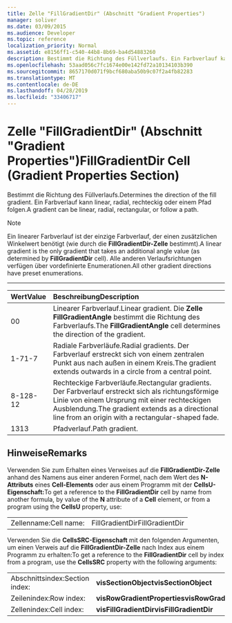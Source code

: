 ```yaml
---
title: Zelle "FillGradientDir" (Abschnitt "Gradient Properties")
manager: soliver
ms.date: 03/09/2015
ms.audience: Developer
ms.topic: reference
localization_priority: Normal
ms.assetid: e8156ff1-c540-44b8-8b69-ba4d54883260
description: Bestimmt die Richtung des Füllverlaufs. Ein Farbverlauf kann linear, radial, rechteckig oder einem Pfad folgen.
ms.openlocfilehash: 53aad056c7fc1674e00e142fd72a10134103b390
ms.sourcegitcommit: 8657170d071f9bcf680aba50b9c07f2a4fb82283
ms.translationtype: MT
ms.contentlocale: de-DE
ms.lasthandoff: 04/28/2019
ms.locfileid: "33406717"
---
```

# <a name="fillgradientdir-cell-gradient-properties-section"></a><span data-ttu-id="9cf36-104">Zelle "FillGradientDir" (Abschnitt "Gradient Properties")</span><span class="sxs-lookup"><span data-stu-id="9cf36-104">FillGradientDir Cell (Gradient Properties Section)</span></span>

<span data-ttu-id="9cf36-105">Bestimmt die Richtung des Füllverlaufs.</span><span class="sxs-lookup"><span data-stu-id="9cf36-105">Determines the direction of the fill gradient.</span></span> <span data-ttu-id="9cf36-106">Ein Farbverlauf kann linear, radial, rechteckig oder einem Pfad folgen.</span><span class="sxs-lookup"><span data-stu-id="9cf36-106">A gradient can be linear, radial, rectangular, or follow a path.</span></span> 
  
> [!NOTE]
> <span data-ttu-id="9cf36-107">Ein linearer Farbverlauf ist der einzige Farbverlauf, der einen zusätzlichen Winkelwert benötigt (wie durch die **FillGradientDir-Zelle** bestimmt).</span><span class="sxs-lookup"><span data-stu-id="9cf36-107">A linear gradient is the only gradient that takes an additional angle value (as determined by **FillGradientDir** cell).</span></span> <span data-ttu-id="9cf36-108">Alle anderen Verlaufsrichtungen verfügen über vordefinierte Enumerationen.</span><span class="sxs-lookup"><span data-stu-id="9cf36-108">All other gradient directions have preset enumerations.</span></span> 
  
****

|<span data-ttu-id="9cf36-109">**Wert**</span><span class="sxs-lookup"><span data-stu-id="9cf36-109">**Value**</span></span>|<span data-ttu-id="9cf36-110">**Beschreibung**</span><span class="sxs-lookup"><span data-stu-id="9cf36-110">**Description**</span></span>|
|:-----|:-----|
|<span data-ttu-id="9cf36-111">0</span><span class="sxs-lookup"><span data-stu-id="9cf36-111">0</span></span>  <br/> |<span data-ttu-id="9cf36-112">Linearer Farbverlauf.</span><span class="sxs-lookup"><span data-stu-id="9cf36-112">Linear gradient.</span></span> <span data-ttu-id="9cf36-113">Die **Zelle FillGradientAngle** bestimmt die Richtung des Farbverlaufs.</span><span class="sxs-lookup"><span data-stu-id="9cf36-113">The **FillGradientAngle** cell determines the direction of the gradient.</span></span>  <br/> |
|<span data-ttu-id="9cf36-114">1-7</span><span class="sxs-lookup"><span data-stu-id="9cf36-114">1-7</span></span>  <br/> |<span data-ttu-id="9cf36-115">Radiale Farbverläufe.</span><span class="sxs-lookup"><span data-stu-id="9cf36-115">Radial gradients.</span></span> <span data-ttu-id="9cf36-116">Der Farbverlauf erstreckt sich von einem zentralen Punkt aus nach außen in einem Kreis.</span><span class="sxs-lookup"><span data-stu-id="9cf36-116">The gradient extends outwards in a circle from a central point.</span></span>  <br/> |
|<span data-ttu-id="9cf36-117">8-12</span><span class="sxs-lookup"><span data-stu-id="9cf36-117">8-12</span></span>  <br/> |<span data-ttu-id="9cf36-118">Rechteckige Farbverläufe.</span><span class="sxs-lookup"><span data-stu-id="9cf36-118">Rectangular gradients.</span></span> <span data-ttu-id="9cf36-119">Der Farbverlauf erstreckt sich als richtungsförmige Linie von einem Ursprung mit einer rechteckigen Ausblendung.</span><span class="sxs-lookup"><span data-stu-id="9cf36-119">The gradient extends as a directional line from an origin with a rectangular-shaped fade.</span></span>  <br/> |
|<span data-ttu-id="9cf36-120">13</span><span class="sxs-lookup"><span data-stu-id="9cf36-120">13</span></span>  <br/> |<span data-ttu-id="9cf36-121">Pfadverlauf.</span><span class="sxs-lookup"><span data-stu-id="9cf36-121">Path gradient.</span></span>  <br/> |
   
## <a name="remarks"></a><span data-ttu-id="9cf36-122">Hinweise</span><span class="sxs-lookup"><span data-stu-id="9cf36-122">Remarks</span></span>

<span data-ttu-id="9cf36-123">Verwenden Sie zum Erhalten eines Verweises auf die **FillGradientDir-Zelle** anhand des Namens aus einer anderen Formel, nach dem Wert des **N-Attributs** eines **Cell-Elements** oder aus einem Programm mit der **CellsU-Eigenschaft:**</span><span class="sxs-lookup"><span data-stu-id="9cf36-123">To get a reference to the **FillGradientDir** cell by name from another formula, by value of the **N** attribute of a **Cell** element, or from a program using the **CellsU** property, use:</span></span> 
  
|||
|:-----|:-----|
| <span data-ttu-id="9cf36-124">Zellenname:</span><span class="sxs-lookup"><span data-stu-id="9cf36-124">Cell name:</span></span>  <br/> | <span data-ttu-id="9cf36-125">FillGradientDir</span><span class="sxs-lookup"><span data-stu-id="9cf36-125">FillGradientDir</span></span>  <br/> |
   
<span data-ttu-id="9cf36-126">Verwenden Sie die **CellsSRC-Eigenschaft** mit den folgenden Argumenten, um einen Verweis auf die **FillGradientDir-Zelle** nach Index aus einem Programm zu erhalten:</span><span class="sxs-lookup"><span data-stu-id="9cf36-126">To get a reference to the **FillGradientDir** cell by index from a program, use the **CellsSRC** property with the following arguments:</span></span> 
  
|||
|:-----|:-----|
| <span data-ttu-id="9cf36-127">Abschnittsindex:</span><span class="sxs-lookup"><span data-stu-id="9cf36-127">Section index:</span></span>  <br/> |<span data-ttu-id="9cf36-128">**visSectionObject**</span><span class="sxs-lookup"><span data-stu-id="9cf36-128">**visSectionObject**</span></span> <br/> |
| <span data-ttu-id="9cf36-129">Zeilenindex:</span><span class="sxs-lookup"><span data-stu-id="9cf36-129">Row index:</span></span>  <br/> |<span data-ttu-id="9cf36-130">**visRowGradientProperties**</span><span class="sxs-lookup"><span data-stu-id="9cf36-130">**visRowGradientProperties**</span></span> <br/> |
| <span data-ttu-id="9cf36-131">Zellenindex:</span><span class="sxs-lookup"><span data-stu-id="9cf36-131">Cell index:</span></span>  <br/> |<span data-ttu-id="9cf36-132">**visFillGradientDir**</span><span class="sxs-lookup"><span data-stu-id="9cf36-132">**visFillGradientDir**</span></span> <br/> |
   

